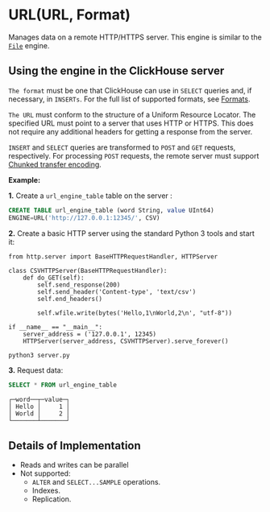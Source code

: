 <a name="table_engines-url"></a>

# URL(URL, Format)

Manages data on a remote HTTP/HTTPS server. This engine is similar to the [`File`](./file.md#) engine.

## Using the engine in the ClickHouse server

`The format` must be one that ClickHouse can use in `SELECT` queries and, if necessary, in `INSERTs`. For the full list of supported formats, see [Formats](../../interfaces/formats.md#formats).

`The URL` must conform to the structure of a Uniform Resource Locator. The specified URL must point to a server that uses HTTP or HTTPS. This does not require any additional headers for getting a response from the server.

`INSERT` and `SELECT` queries are transformed to `POST` and `GET` requests, respectively. For processing `POST` requests, the remote server must support [Chunked transfer encoding](https://en.wikipedia.org/wiki/Chunked_transfer_encoding).

**Example:**

**1.** Create a `url_engine_table` table on the server :

```sql
CREATE TABLE url_engine_table (word String, value UInt64)
ENGINE=URL('http://127.0.0.1:12345/', CSV)
```

**2.** Create a basic HTTP server using the standard Python 3 tools and start it:

```python3
from http.server import BaseHTTPRequestHandler, HTTPServer

class CSVHTTPServer(BaseHTTPRequestHandler):
    def do_GET(self):
        self.send_response(200)
        self.send_header('Content-type', 'text/csv')
        self.end_headers()

        self.wfile.write(bytes('Hello,1\nWorld,2\n', "utf-8"))

if __name__ == "__main__":
    server_address = ('127.0.0.1', 12345)
    HTTPServer(server_address, CSVHTTPServer).serve_forever()
```

```bash
python3 server.py
```

**3.** Request data:

```sql
SELECT * FROM url_engine_table
```

```text
┌─word──┬─value─┐
│ Hello │     1 │
│ World │     2 │
└───────┴───────┘
```

## Details of Implementation

- Reads and writes can be parallel
- Not supported: 
    - `ALTER` and `SELECT...SAMPLE` operations.
    - Indexes.
    - Replication.